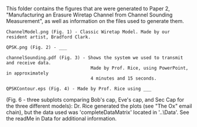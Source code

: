 This folder contains the figures that are were generated to Paper 2, 
"Manufacturing an Erasure Wiretap Channel from Channel Sounding Measurement", 
as well as information on the files used to generate them. 

    ChannelModel.png (Fig. 1) - Classic Wiretap Model. Made by our resident artist, Bradford Clark.

    QPSK.png (Fig. 2) - ___

    channelSounding.pdf (Fig. 3) - Shows the system we used to transmit and receive data.
                                    Made by Prof. Rice, using PowerPoint, in approximately
                                    4 minutes and 15 seconds.
    
    QPSKContour.eps (Fig. 4) - Made by Prof. Rice using ___

(Fig. 6 - three subplots comparing Bob's cap, Eve's cap, and Sec Cap for the three different models):
    Dr. Rice generated the plots (see "The Ox" email chain), but the data used was 'completeDataMatrix' 
    located in '..\Data'. See the readMe in Data for additional information.

